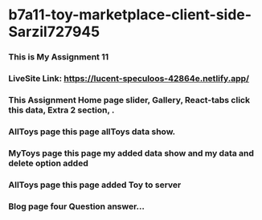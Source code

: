 # b7a11-toy-marketplace-client-side-Sarzil727945
### This is My Assignment 11
### LiveSite Link: https://lucent-speculoos-42864e.netlify.app/
### This Assignment Home page  slider, Gallery,  React-tabs click this data, Extra 2 section, .
### AllToys page this page allToys data show.
### MyToys page this page my added data show and my data and delete option added
### AllToys page this page added Toy to server
### Blog page four Question answer...